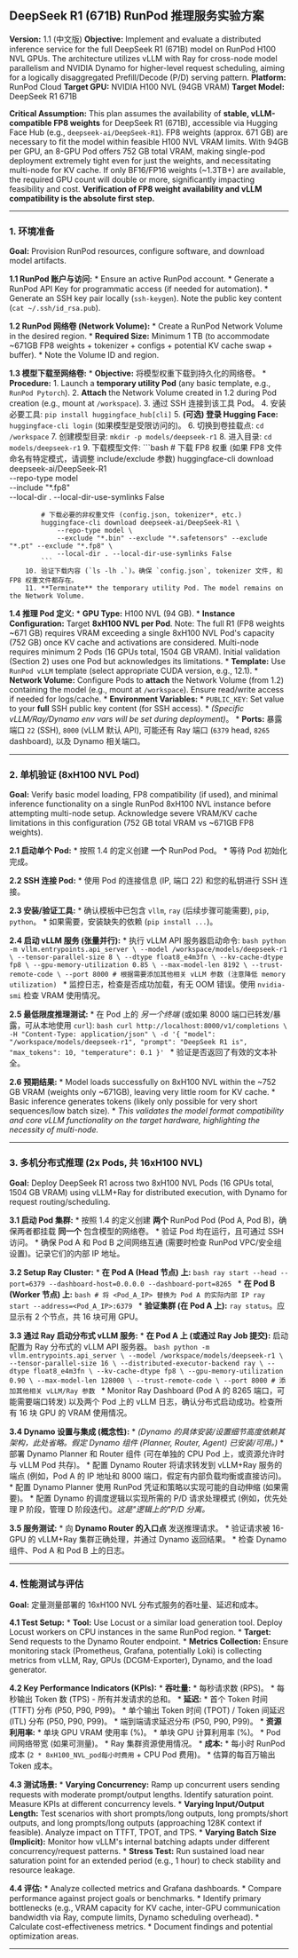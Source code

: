 ## DeepSeek R1 (671B) RunPod 推理服务实验方案

**Version:** 1.1 (中文版)
**Objective:** Implement and evaluate a distributed inference service for the full DeepSeek R1 (671B) model on RunPod H100 NVL GPUs. The architecture utilizes vLLM with Ray for cross-node model parallelism and NVIDIA Dynamo for higher-level request scheduling, aiming for a logically disaggregated Prefill/Decode (P/D) serving pattern.
**Platform:** RunPod Cloud
**Target GPU:** NVIDIA H100 NVL (94GB VRAM)
**Target Model:** DeepSeek R1 671B

**Critical Assumption:** This plan assumes the availability of **stable, vLLM-compatible FP8 weights** for DeepSeek R1 (671B), accessible via Hugging Face Hub (e.g., `deepseek-ai/DeepSeek-R1`). FP8 weights (approx. 671 GB) are necessary to fit the model within feasible H100 NVL VRAM limits. With 94GB per GPU, an 8-GPU Pod offers 752 GB total VRAM, making single-pod deployment extremely tight even for just the weights, and necessitating multi-node for KV cache. If only BF16/FP16 weights (~1.3TB+) are available, the required GPU count will double or more, significantly impacting feasibility and cost. **Verification of FP8 weight availability and vLLM compatibility is the absolute first step.**

---

### 1. 环境准备

**Goal:** Provision RunPod resources, configure software, and download model artifacts.

**1.1 RunPod 账户与访问:**
    *   Ensure an active RunPod account.
    *   Generate a RunPod API Key for programmatic access (if needed for automation).
    *   Generate an SSH key pair locally (`ssh-keygen`). Note the public key content (`cat ~/.ssh/id_rsa.pub`).

**1.2 RunPod 网络卷 (Network Volume):**
    *   Create a RunPod Network Volume in the desired region.
    *   **Required Size:** Minimum 1 TB (to accommodate ~671GB FP8 weights + tokenizer + configs + potential KV cache swap + buffer).
    *   Note the Volume ID and region.

**1.3 模型下载至网络卷:**
    *   **Objective:** 将模型权重下载到持久化的网络卷。
    *   **Procedure:**
        1.  Launch a **temporary utility Pod** (any basic template, e.g., `RunPod Pytorch`).
        2.  **Attach** the Network Volume created in 1.2 during Pod creation (e.g., mount at `/workspace`).
        3.  通过 SSH 连接到该工具 Pod。
        4.  安装必要工具: `pip install huggingface_hub[cli]`
        5.  **(可选) 登录 Hugging Face:** `huggingface-cli login` (如果模型是受限访问的)。
        6.  切换到卷挂载点: `cd /workspace`
        7.  创建模型目录: `mkdir -p models/deepseek-r1`
        8.  进入目录: `cd models/deepseek-r1`
        9.  下载模型文件:
            ```bash
            # 下载 FP8 权重 (如果 FP8 文件命名有特定模式，请调整 include/exclude 参数)
            huggingface-cli download deepseek-ai/DeepSeek-R1 \
                --repo-type model \
                --include "*.fp8" \
                --local-dir . --local-dir-use-symlinks False

            # 下载必要的非权重文件 (config.json, tokenizer*, etc.)
            huggingface-cli download deepseek-ai/DeepSeek-R1 \
                --repo-type model \
                --exclude "*.bin" --exclude "*.safetensors" --exclude "*.pt" --exclude "*.fp8" \
                --local-dir . --local-dir-use-symlinks False
            ```
        10. 验证下载内容 (`ls -lh .`)。确保 `config.json`, tokenizer 文件, 和 FP8 权重文件都存在。
        11. **Terminate** the temporary utility Pod. The model remains on the Network Volume.

**1.4 推理 Pod 定义:**
    *   **GPU Type:** H100 NVL (94 GB).
    *   **Instance Configuration:** Target **8xH100 NVL per Pod**. Note: The full R1 (FP8 weights ~671 GB) requires VRAM exceeding a single 8xH100 NVL Pod's capacity (752 GB) once KV cache and activations are considered. Multi-node requires minimum 2 Pods (16 GPUs total, 1504 GB VRAM). Initial validation (Section 2) uses one Pod but acknowledges its limitations.
    *   **Template:** Use `RunPod vLLM` template (select appropriate CUDA version, e.g., 12.1).
    *   **Network Volume:** Configure Pods to **attach** the Network Volume (from 1.2) containing the model (e.g., mount at `/workspace`). Ensure read/write access if needed for logs/cache.
    *   **Environment Variables:**
        *   `PUBLIC_KEY`: Set value to your **full** SSH public key content (for SSH access).
        *   *(Specific vLLM/Ray/Dynamo env vars will be set during deployment)*。
    *   **Ports:** 暴露端口 `22` (SSH), `8000` (vLLM 默认 API), 可能还有 Ray 端口 (`6379` head, `8265` dashboard), 以及 Dynamo 相关端口。

---

### 2. 单机验证 (8xH100 NVL Pod)

**Goal:** Verify basic model loading, FP8 compatibility (if used), and minimal inference functionality on a single RunPod 8xH100 NVL instance before attempting multi-node setup. Acknowledge severe VRAM/KV cache limitations in this configuration (752 GB total VRAM vs ~671GB FP8 weights).

**2.1 启动单个 Pod:**
    *   按照 1.4 的定义创建 **一个** RunPod Pod。
    *   等待 Pod 初始化完成。

**2.2 SSH 连接 Pod:**
    *   使用 Pod 的连接信息 (IP, 端口 22) 和您的私钥进行 SSH 连接。

**2.3 安装/验证工具:**
    *   确认模板中已包含 `vllm`, `ray` (后续步骤可能需要), `pip`, `python`。
    *   如果需要，安装缺失的依赖 (`pip install ...`)。

**2.4 启动 vLLM 服务 (张量并行):**
    *   执行 vLLM API 服务器启动命令:
        ```bash
        python -m vllm.entrypoints.api_server \
            --model /workspace/models/deepseek-r1 \
            --tensor-parallel-size 8 \
            --dtype float8_e4m3fn \
            --kv-cache-dtype fp8 \
            --gpu-memory-utilization 0.85 \
            --max-model-len 8192 \
            --trust-remote-code \
            --port 8000
            # 根据需要添加其他相关 vLLM 参数 (注意降低 memory utilization)
        ```
    *   监控日志，检查是否成功加载，有无 OOM 错误。使用 `nvidia-smi` 检查 VRAM 使用情况。

**2.5 最低限度推理测试:**
    *   在 Pod 上的 *另一个终端* (或如果 8000 端口已转发/暴露，可从本地使用 `curl`):
        ```bash
        curl http://localhost:8000/v1/completions \
        -H "Content-Type: application/json" \
        -d '{
            "model": "/workspace/models/deepseek-r1",
            "prompt": "DeepSeek R1 is",
            "max_tokens": 10,
            "temperature": 0.1
        }'
        ```
    *   验证是否返回了有效的文本补全。

**2.6 预期结果:**
    *   Model loads successfully on 8xH100 NVL within the ~752 GB VRAM (weights only ~671GB), leaving very little room for KV cache.
    *   Basic inference generates tokens (likely only possible for very short sequences/low batch size).
    *   *This validates the model format compatibility and core vLLM functionality on the target hardware, highlighting the necessity of multi-node.*

---

### 3. 多机分布式推理 (2x Pods, 共 16xH100 NVL)

**Goal:** Deploy DeepSeek R1 across two 8xH100 NVL Pods (16 GPUs total, 1504 GB VRAM) using vLLM+Ray for distributed execution, with Dynamo for request routing/scheduling.

**3.1 启动 Pod 集群:**
    *   按照 1.4 的定义创建 **两个** RunPod Pod (Pod A, Pod B)，确保两者都挂载 **同一个** 包含模型的网络卷。
    *   验证 Pod 均在运行，且可通过 SSH 访问。
    *   确保 Pod A 和 Pod B 之间网络互通 (需要时检查 RunPod VPC/安全组设置)。记录它们的内部 IP 地址。

**3.2 Setup Ray Cluster:**
    *   **在 Pod A (Head 节点) 上:**
        ```bash
        ray start --head --port=6379 --dashboard-host=0.0.0.0 --dashboard-port=8265
        ```
    *   **在 Pod B (Worker 节点) 上:**
        ```bash
        # 将 <Pod_A_IP> 替换为 Pod A 的实际内部 IP
        ray start --address=<Pod_A_IP>:6379
        ```
    *   **验证集群 (在 Pod A 上):** `ray status`。应显示有 2 个节点，共 16 块可用 GPU。

**3.3 通过 Ray 启动分布式 vLLM 服务:**
    *   **在 Pod A 上 (或通过 Ray Job 提交):** 启动配置为 Ray 分布式的 vLLM API 服务器。
        ```bash
        python -m vllm.entrypoints.api_server \
            --model /workspace/models/deepseek-r1 \
            --tensor-parallel-size 16 \
            --distributed-executor-backend ray \
            --dtype float8_e4m3fn \
            --kv-cache-dtype fp8 \
            --gpu-memory-utilization 0.90 \
            --max-model-len 128000 \
            --trust-remote-code \
            --port 8000
            # 添加其他相关 vLLM/Ray 参数
        ```
    *   Monitor Ray Dashboard (Pod A 的 8265 端口，可能需要端口转发) 以及两个 Pod 上的 vLLM 日志，确认分布式启动成功。检查所有 16 块 GPU 的 VRAM 使用情况。

**3.4 Dynamo 设置与集成 (概念性):**
    *   *(Dynamo 的具体安装/设置细节高度依赖其架构，此处省略。假定 Dynamo 组件 (Planner, Router, Agent) 已安装/可用。)*
    *   部署 Dynamo Planner 和 Router 组件 (可在单独的 CPU Pod 上，或资源允许时与 vLLM Pod 共存)。
    *   配置 Dynamo Router 将请求转发到 vLLM+Ray 服务的端点 (例如，Pod A 的 IP 地址和 8000 端口，假定有内部负载均衡或直接访问)。
    *   配置 Dynamo Planner 使用 RunPod 凭证和策略以实现可能的自动伸缩 (如果需要)。
    *   配置 Dynamo 的调度逻辑以实现所需的 P/D 请求处理模式 (例如，优先处理 P 阶段，管理 D 阶段迭代)。*这是"逻辑上的"P/D 分离。*

**3.5 服务测试:**
    *   向 **Dynamo Router 的入口点** 发送推理请求。
    *   验证请求被 16-GPU 的 vLLM+Ray 集群正确处理，并通过 Dynamo 返回结果。
    *   检查 Dynamo 组件、Pod A 和 Pod B 上的日志。

---

### 4. 性能测试与评估

**Goal:** 定量测量部署的 16xH100 NVL 分布式服务的吞吐量、延迟和成本。

**4.1 Test Setup:**
    *   **Tool:** Use Locust or a similar load generation tool. Deploy Locust workers on CPU instances in the same RunPod region.
    *   **Target:** Send requests to the Dynamo Router endpoint.
    *   **Metrics Collection:** Ensure monitoring stack (Prometheus, Grafana, potentially Loki) is collecting metrics from vLLM, Ray, GPUs (DCGM-Exporter), Dynamo, and the load generator.

**4.2 Key Performance Indicators (KPIs):**
    *   **吞吐量:**
        *   每秒请求数 (RPS)。
        *   每秒输出 Token 数 (TPS) - 所有并发请求的总和。
    *   **延迟:**
        *   首个 Token 时间 (TTFT) 分布 (P50, P90, P99)。
        *   单个输出 Token 时间 (TPOT) / Token 间延迟 (ITL) 分布 (P50, P90, P99)。
        *   端到端请求延迟分布 (P50, P90, P99)。
    *   **资源利用率:**
        *   单块 GPU VRAM 使用率 (%)。
        *   单块 GPU 计算利用率 (%)。
        *   Pod 间网络带宽 (如果可测量)。
        *   Ray 集群资源使用情况。
    *   **成本:**
        *   每小时 RunPod 成本 (`2 * 8xH100_NVL_pod每小时费用` + CPU Pod 费用)。
        *   估算的每百万输出 Token 成本。

**4.3 测试场景:**
    *   **Varying Concurrency:** Ramp up concurrent users sending requests with moderate prompt/output lengths. Identify saturation point. Measure KPIs at different concurrency levels.
    *   **Varying Input/Output Length:** Test scenarios with short prompts/long outputs, long prompts/short outputs, and long prompts/long outputs (approaching 128K context if feasible). Analyze impact on TTFT, TPOT, and TPS.
    *   **Varying Batch Size (Implicit):** Monitor how vLLM's internal batching adapts under different concurrency/request patterns.
    *   **Stress Test:** Run sustained load near saturation point for an extended period (e.g., 1 hour) to check stability and resource leakage.

**4.4 评估:**
    *   Analyze collected metrics and Grafana dashboards.
    *   Compare performance against project goals or benchmarks.
    *   Identify primary bottlenecks (e.g., VRAM capacity for KV cache, inter-GPU communication bandwidth via Ray, compute limits, Dynamo scheduling overhead).
    *   Calculate cost-effectiveness metrics.
    *   Document findings and potential optimization areas.

---